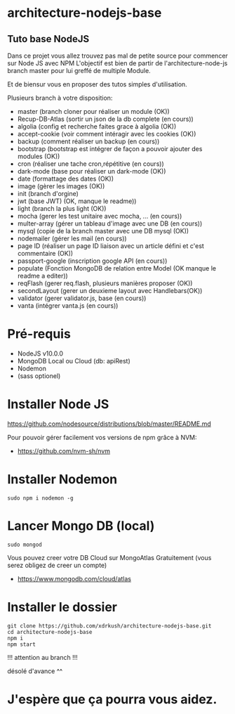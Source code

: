 # architecture-nodejs-base

## Tuto base NodeJS

Dans ce projet vous allez trouvez pas mal de petite source pour commencer sur Node JS avec NPM
L'objectif est bien de partir de l'architecture-node-js branch master pour lui greffé de multiple Module.

Et de biensur vous en proposer des tutos simples d'utilisation.

Plusieurs branch à votre disposition:
 - master (branch cloner pour réaliser un module (OK))
 - Recup-DB-Atlas (sortir un json de la db complete (en cours))
 - algolia (config et recherche faites grace à algolia (OK))
 - accept-cookie (voir comment intéragir avec les cookies (OK))
 - backup (comment réaliser un backup (en cours))
 - bootstrap (bootstrap est intégrer de façon a pouvoir ajouter des modules (OK))
 - cron (réaliser une tache cron,répétitive (en cours))
 - dark-mode (base pour réaliser un dark-mode (OK))
 - date (formattage des dates (OK))
 - image (gèrer les images (OK))
 - init (branch d'orgine)
 - jwt (base JWT) (OK, manque le readme))
 - light (branch la plus light (OK))
 - mocha (gerer les test unitaire avec mocha, ... (en cours))
 - multer-array (gérer un tableau d'image avec une DB (en cours))
 - mysql (copie de la branch master avec une DB mysql (OK))
 - nodemailer (gérer les mail (en cours))
 - page ID (réaliser un page ID liaison avec un article défini et c'est commentaire (OK))
 - passport-google (inscription google API (en cours))
 - populate (Fonction MongoDB de relation entre Model (OK manque le readme a editer))
 - reqFlash (gerer req.flash, plusieurs manières proposer (OK))
 - secondLayout (gerer un deuxieme layout avec Handlebars(OK))
 - validator (gerer validator.js, base (en cours))
 - vanta (intégrer vanta.js (en cours))

# Pré-requis
  - NodeJS v10.0.0
  - MongoDB Local ou Cloud (db: apiRest)
  - Nodemon
  - (sass optionel)

# Installer Node JS
https://github.com/nodesource/distributions/blob/master/README.md

Pour pouvoir gérer facilement vos versions de npm grâce à NVM:
  - https://github.com/nvm-sh/nvm

# Installer Nodemon
```
sudo npm i nodemon -g
```

# Lancer Mongo DB (local)
```
sudo mongod
```

Vous pouvez creer votre DB Cloud sur MongoAtlas Gratuitement (vous serez obligez de creer un compte)
  - https://www.mongodb.com/cloud/atlas

# Installer le dossier
```
git clone https://github.com/xdrkush/architecture-nodejs-base.git
cd architecture-nodejs-base
npm i
npm start
```

!!! attention au branch !!!

désolé d'avance ^^

# J'espère que ça pourra vous aidez.
